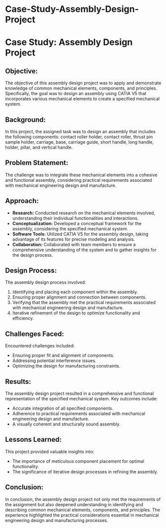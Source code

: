 # Case-Study-Assembly-Design-Project
<!DOCTYPE html>
<html lang="en">

<head>
    <meta charset="UTF-8">
    <meta name="viewport" content="width=device-width, initial-scale=1.0">
    <title>Assembly Design Case Study</title>
</head>

<body>
<h1>Case Study: Assembly Design Project</h1>

<h2>Objective:</h2>
    <p>The objective of this assembly design project was to apply and demonstrate knowledge of common mechanical elements,
        components, and principles. Specifically, the goal was to design an assembly using CATIA V5 that incorporates
        various mechanical elements to create a specified mechanical system.</p>

 <h2>Background:</h2>
    <p>In this project, the assigned task was to design an assembly that includes the following components: contact roller
        holder, contact roller, thrust pin sample holder, carriage, base, carriage guide, short handle, long handle,
        holder, pillar, and vertical handle.</p>

 <h2>Problem Statement:</h2>
    <p>The challenge was to integrate these mechanical elements into a cohesive and functional assembly, considering
        practical requirements associated with mechanical engineering design and manufacture.</p>

<h2>Approach:</h2>
    <ul>
        <li><strong>Research:</strong> Conducted research on the mechanical elements involved, understanding their
            individual functionalities and interactions.</li>
        <li><strong>Conceptualization:</strong> Developed a conceptual framework for the assembly, considering the
            specified mechanical system.</li>
        <li><strong>Software Tools:</strong> Utilized CATIA V5 for the assembly design, taking advantage of its features
            for precise modeling and analysis.</li>
        <li><strong>Collaboration:</strong> Collaborated with team members to ensure a comprehensive understanding of the
            system and to gather insights for the design process.</li>
    </ul>

 <h2>Design Process:</h2>
    <p>The assembly design process involved:</p>
    <ol>
        <li>Identifying and placing each component within the assembly.</li>
        <li>Ensuring proper alignment and connection between components.</li>
        <li>Verifying that the assembly met the practical requirements associated with mechanical engineering design and
            manufacture.</li>
        <li>Iterative refinement of the design to optimize functionality and efficiency.</li>
    </ol>

<h2>Challenges Faced:</h2>
    <p>Encountered challenges included:</p>
    <ul>
        <li>Ensuring proper fit and alignment of components.</li>
        <li>Addressing potential interference issues.</li>
        <li>Optimizing the design for manufacturing constraints.</li>
    </ul>

<h2>Results:</h2>
    <p>The assembly design project resulted in a comprehensive and functional representation of the specified mechanical
        system. Key outcomes include:</p>
    <ul>
        <li>Accurate integration of all specified components.</li>
        <li>Adherence to practical requirements associated with mechanical engineering design and manufacture.</li>
        <li>A visually coherent and structurally sound assembly.</li>
    </ul>

<h2>Lessons Learned:</h2>
    <p>This project provided valuable insights into:</p>
    <ul>
        <li>The importance of meticulous component placement for optimal functionality.</li>
        <li>The significance of iterative design processes in refining the assembly.</li>
    </ul>

<h2>Conclusion:</h2>
    <p>In conclusion, the assembly design project not only met the requirements of the assignment but also deepened
        understanding in identifying and describing common mechanical elements, components, and principles. The
        experience highlighted the practical considerations essential in mechanical engineering design and manufacturing
        processes.</p>

</body>

</html>

